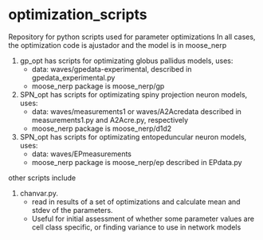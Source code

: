 # optimization_scripts
Repository for python scripts used for parameter optimizations
In all cases, the optimization code is ajustador and the model is in moose_nerp
1. gp_opt has scripts for optimizating globus pallidus models, uses:
   * data: waves/gpedata-experimental, described in gpedata_experimental.py
   * moose_nerp package is moose_nerp/gp
2. SPN_opt has scripts for optimizating spiny projection neuron models, uses:
   * data: waves/measurements1 or waves/A2Acredata described in measurements1.py and A2Acre.py, respectively
   * moose_nerp package is moose_nerp/d1d2
3. SPN_opt has scripts for optimizating entopeduncular neuron models, uses:
   * data: waves/EPmeasurements
   * moose_nerp package is moose_nerp/ep described in EPdata.py

other scripts include
1. chanvar.py. 
   * read in results of a set of optimizations and calculate mean and stdev of the parameters.  
   * Useful for initial assessment of whether some parameter values are cell class specific, or finding variance to use in network models

